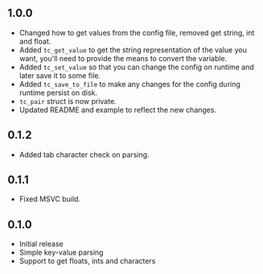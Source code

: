 ## 1.0.0
- Changed how to get values from the config file, removed get string, int and float.
- Added `tc_get_value` to get the string representation of the value you want, you'll need to provide the means to convert the variable.
- Added `tc_set_value` so that you can change the config on runtime and later save it to some file.
- Added `tc_save_to_file` to make any changes for the config during runtime persist on disk.
- `tc_pair` struct is now private.
- Updated README and example to reflect the new changes.

## 0.1.2
- Added tab character check on parsing.

## 0.1.1
- Fixed MSVC build.

## 0.1.0
- Initial release
- Simple key-value parsing
- Support to get floats, ints and characters